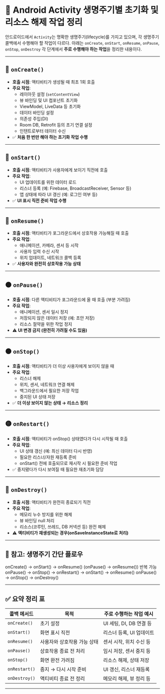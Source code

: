 # 📱 Android Activity 생명주기별 초기화 및 리소스 해제 작업 정리

안드로이드에서 `Activity`는 명확한 생명주기(lifecycle)를 가지고 있으며, 각 생명주기 콜백에서 수행해야 할 작업이 다르다. 아래는 `onCreate`, `onStart`, `onResume`, `onPause`, `onStop`, `onDestroy` 각 단계에서 **주로 수행해야 하는 작업**을 정리한 내용이다.

---

## 🔵 `onCreate()`
- **호출 시점**: 액티비티가 생성될 때 최초 1회 호출
- **주요 작업**:
  - 레이아웃 설정 (`setContentView`)
  - 뷰 바인딩 및 UI 컴포넌트 초기화
  - ViewModel, LiveData 등 초기화
  - 데이터 바인딩 설정
  - 의존성 주입(DI)
  - Room DB, Retrofit 등의 초기 연결 설정
  - 인텐트로부터 데이터 수신
- ✅ **처음 한 번만 해야 하는 초기화 작업 수행**

---

## 🔵 `onStart()`
- **호출 시점**: 액티비티가 사용자에게 보이기 직전에 호출
- **주요 작업**:
  - UI 업데이트를 위한 데이터 로드
  - 리스너 등록 (예: Firebase, BroadcastReceiver, Sensor 등)
  - 앱 상태에 따라 UI 갱신 (예: 로그인 여부 등)
- ✅ **UI 표시 직전 준비 작업 수행**

---

## 🔵 `onResume()`
- **호출 시점**: 액티비티가 포그라운드에서 상호작용 가능해질 때 호출
- **주요 작업**:
  - 애니메이션, 카메라, 센서 등 시작
  - 사용자 입력 수신 시작
  - 위치 업데이트, 네트워크 콜백 등록
- ✅ **사용자와 완전히 상호작용 가능 상태**

---

## 🟠 `onPause()`
- **호출 시점**: 다른 액티비티가 포그라운드에 올 때 호출 (부분 가려짐)
- **주요 작업**:
  - 애니메이션, 센서 일시 정지
  - 저장되지 않은 데이터 저장 (예: 초안 저장)
  - 리소스 절약을 위한 작업 정지
- ⚠️ **UI 변경 금지 (완전히 가려질 수도 있음)**

---

## 🟠 `onStop()`
- **호출 시점**: 액티비티가 더 이상 사용자에게 보이지 않을 때
- **주요 작업**:
  - 리스너 해제
  - 위치, 센서, 네트워크 연결 해제
  - 백그라운드에서 필요한 저장 작업
  - 중지된 UI 상태 저장
- ✅ **더 이상 보이지 않는 상태 → 리소스 정리**

---

## 🟡 `onRestart()`
- **호출 시점**: 액티비티가 onStop() 상태였다가 다시 시작될 때 호출
- **주요 작업**:
  - UI 상태 갱신 (예: 최신 데이터 다시 반영)
  - 필요한 리스너/자원 재등록 준비
  - onStart() 전에 호출되므로 재시작 시 필요한 준비 작업
- ✅ 중지됐다가 다시 보여질 때 필요한 재초기화 담당

---

## 🔴 `onDestroy()`
- **호출 시점**: 액티비티가 완전히 종료되기 직전
- **주요 작업**:
  - 메모리 누수 방지를 위한 해제
  - 뷰 바인딩 null 처리
  - 리소스(코루틴, 쓰레드, DB 커넥션 등) 완전 해제
- ⚠️ **액티비티가 재생성되는 경우(onSaveInstanceState로 처리)**

---

## 📌 참고: 생명주기 간단 플로우
onCreate() → onStart() → onResume()
(onPause() → onResume()) 반복 가능
onPause() → onStop() → onRestart() → onStart() → onResume()
onPause() → onStop() → onDestroy()



---

## ✅ 요약 정리 표

| 콜백 메서드        | 목적              | 주로 수행하는 작업 예시      |
| ------------- | --------------- | ------------------ |
| `onCreate()`  | 초기 설정           | UI 세팅, DI, DB 연결 등 |
| `onStart()`   | 화면 표시 직전        | 리스너 등록, UI 업데이트    |
| `onResume()`  | 사용자와 상호작용 가능 상태 | 센서 시작, 위치 수신 등     |
| `onPause()`   | 상호작용 종료 전 처리    | 임시 저장, 센서 중지 등     |
| `onStop()`    | 화면 완전 가려짐       | 리소스 해제, 상태 저장      |
| `onRestart()` | 중지 → 다시 시작 준비   | UI 갱신, 리스너 재등록     |
| `onDestroy()` | 액티비티 종료 전 정리    | 메모리 해제, 뷰 정리 등     |


---
